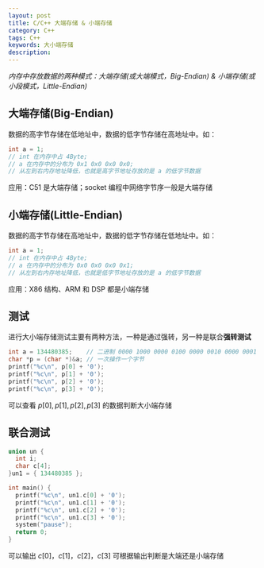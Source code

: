 ```yaml
---
layout: post
title: C/C++ 大端存储 & 小端存储
category: C++
tags: C++
keywords: 大小端存储
description:
---
```


*内存中存放数据的两种模式：大端存储(或大端模式，Big-Endian) & 小端存储(或小段模式，Little-Endian)*

## 大端存储(Big-Endian)

数据的高字节存储在低地址中，数据的低字节存储在高地址中。如：

```cpp
int a = 1;
// int 在内存中占 4Byte;
// a 在内存中的分布为 0x1 0x0 0x0 0x0;
// 从左到右内存地址降低，也就是高字节地址存放的是 a 的低字节数据
```

应用：C51 是大端存储；socket 编程中网络字节序一般是大端存储

## 小端存储(Little-Endian)

数据的高字节存储在高地址中，数据的低字节存储在低地址中。如：

```cpp
int a = 1;
// int 在内存中占 4Byte;
// a 在内存中的分布为 0x0 0x0 0x0 0x1;
// 从左到右内存地址降低，也就是低字节地址存放的是 a 的低字节数据
```

应用：X86 结构、ARM 和 DSP 都是小端存储

## 测试

进行大小端存储测试主要有两种方法，一种是通过强转，另一种是联合**强转测试**

```cpp
int a = 134480385;    // 二进制 0000 1000 0000 0100 0000 0010 0000 0001
char *p = (char *)&a; // 一次操作一个字节
printf("%c\n", p[0] + '0');
printf("%c\n", p[1] + '0');
printf("%c\n", p[2] + '0');
printf("%c\n", p[3] + '0');
```

可以查看 $p[0], p[1], p[2], p[3]$ 的数据判断大小端存储

## 联合测试

```cpp
union un {
  int i;
  char c[4];
}un1 = { 134480385 };

int main() {
  printf("%c\n", un1.c[0] + '0');
  printf("%c\n", un1.c[1] + '0');
  printf("%c\n", un1.c[2] + '0');
  printf("%c\n", un1.c[3] + '0');
  system("pause");
  return 0;
}
```

可以输出 $c[0]，c[1]，c[2]，c[3]$ 可根据输出判断是大端还是小端存储